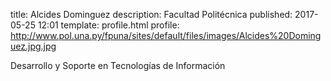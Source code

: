 title: Alcides Dominguez
description: Facultad Politécnica
published: 2017-05-25 12:01
template: profile.html
profile: http://www.pol.una.py/fpuna/sites/default/files/images/Alcides%20Dominguez.jpg.jpg

Desarrollo y Soporte en Tecnologías de Información